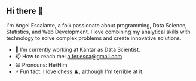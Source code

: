 ## Hi there 👋

I'm Angel Escalante, a folk passionate about programming, Data Science, Statistics, and Web Development.
I love combining my analytical skills with technology to solve complex problems and create innovative solutions.

- 🔭 I’m currently working at Kantar as Data Scientist.
- 📫 How to reach me: a.fer.esca@gmail.com
- 😄 Pronouns: He/Him
- ⚡ Fun fact: I love chess ♟️, although I'm terrible at it.
